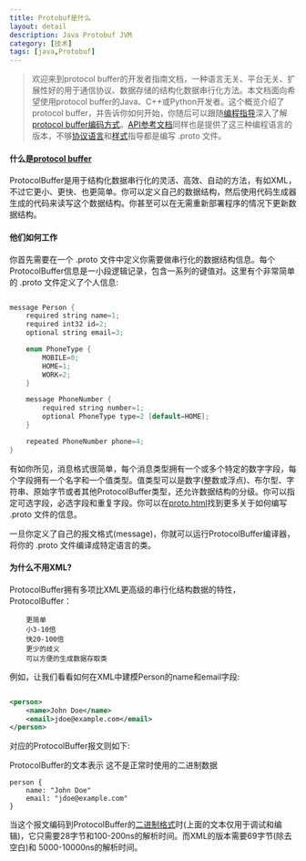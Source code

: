 ```yaml
---
title: Protobuf是什么
layout: detail
description: Java Protobuf JVM
category: [技术]
tags: [java,Protobuf]
---
```


>欢迎来到protocol buffer的开发者指南文档，一种语言无关、平台无关、扩展性好的用于通信协议、数据存储的结构化数据串行化方法。本文档面向希望使用protocol buffer的Java、C++或Python开发者。这个概览介绍了protocol buffer，并告诉你如何开始，你随后可以跟随[编程指导]( http://code.google.com/apis/protocolbuffers/docs/tutorials.html )深入了解[protocol buffer编码方式]( http://code.google.com/apis/protocolbuffers/docs/encoding.html )。[API参考文档]( http://code.google.com/apis/protocolbuffers/docs/reference/overview.html )同样也是提供了这三种编程语言的版本，不够[协议语言]( http://code.google.com/apis/protocolbuffers/docs/proto.html )和[样式]( http://code.google.com/apis/protocolbuffers/docs/style.html )指导都是编写 .proto 文件。


####   什么是[protocol buffer](http://www.ibm.com/developerworks/cn/linux/l-cn-gpb/)

ProtocolBuffer是用于结构化数据串行化的灵活、高效、自动的方法，有如XML，不过它更小、更快、也更简单。你可以定义自己的数据结构，然后使用代码生成器生成的代码来读写这个数据结构。你甚至可以在无需重新部署程序的情况下更新数据结构。

####  他们如何工作

你首先需要在一个 .proto 文件中定义你需要做串行化的数据结构信息。每个ProtocolBuffer信息是一小段逻辑记录，包含一系列的键值对。这里有个非常简单的 .proto 文件定义了个人信息:

``` java

message Person {
    required string name=1;
    required int32 id=2;
    optional string email=3;

    enum PhoneType {
        MOBILE=0;
        HOME=1;
        WORK=2;
    }

    message PhoneNumber {
        required string number=1;
        optional PhoneType type=2 [default=HOME];
    }

    repeated PhoneNumber phone=4;
}
```

有如你所见，消息格式很简单，每个消息类型拥有一个或多个特定的数字字段，每个字段拥有一个名字和一个值类型。值类型可以是数字(整数或浮点)、布尔型、字符串、原始字节或者其他ProtocolBuffer类型，还允许数据结构的分级。你可以指定可选字段，必选字段和重复字段。你可以在[proto.html]( http://code.google.com/apis/protocolbuffers/docs/proto.html )找到更多关于如何编写 .proto 文件的信息。

一旦你定义了自己的报文格式(message)，你就可以运行ProtocolBuffer编译器，将你的 .proto 文件编译成特定语言的类。



####   为什么不用XML?

ProtocolBuffer拥有多项比XML更高级的串行化结构数据的特性，ProtocolBuffer：

        更简单
        小3-10倍
        快20-100倍
        更少的歧义
        可以方便的生成数据存取类 

例如，让我们看看如何在XML中建模Person的name和email字段:

``` xml

<person>
    <name>John Doe</name>
    <email>jdoe@example.com</email>
</person>

```
对应的ProtocolBuffer报文则如下:

ProtocolBuffer的文本表示
这不是正常时使用的二进制数据

```
person {
    name: "John Doe"
    email: "jdoe@example.com"
}
```

当这个报文编码到ProtocolBuffer的[二进制格式]( http://code.google.com/apis/protocolbuffers/docs/encoding.html )时(上面的文本仅用于调试和编辑)，它只需要28字节和100-200ns的解析时间。而XML的版本需要69字节(除去空白)和 5000-10000ns的解析时间。

